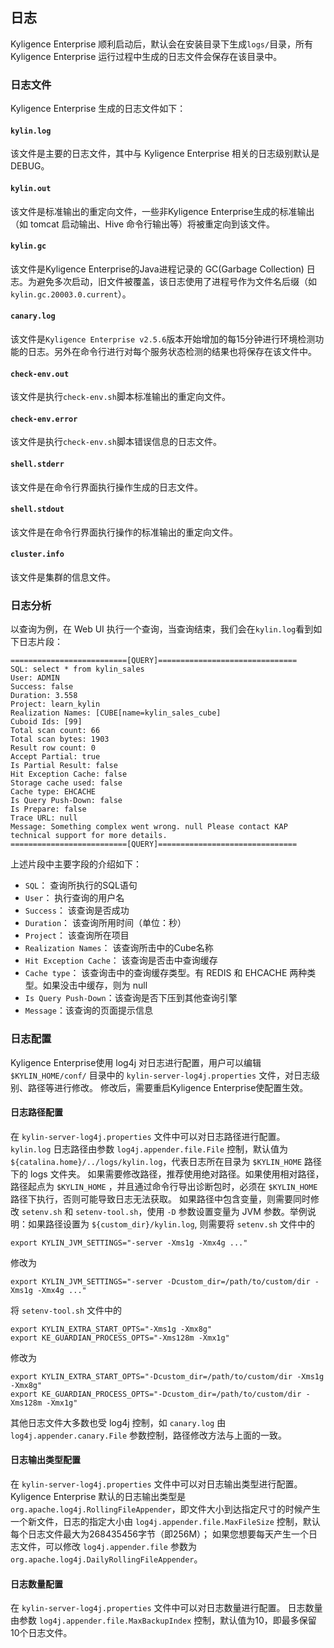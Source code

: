 ## 日志

Kyligence Enterprise 顺利启动后，默认会在安装目录下生成`logs/`目录，所有 Kyligence Enterprise 运行过程中生成的日志文件会保存在该目录中。

### 日志文件
Kyligence Enterprise 生成的日志文件如下：
#### `kylin.log`
该文件是主要的日志文件，其中与 Kyligence Enterprise 相关的日志级别默认是DEBUG。

#### `kylin.out`
该文件是标准输出的重定向文件，一些非Kyligence Enterprise生成的标准输出（如 tomcat 启动输出、Hive 命令行输出等）将被重定向到该文件。

#### `kylin.gc`
该文件是Kyligence Enterprise的Java进程记录的 GC(Garbage Collection) 日志。为避免多次启动，旧文件被覆盖，该日志使用了进程号作为文件名后缀（如 `kylin.gc.20003.0.current`）。

#### `canary.log`
该文件是`Kyligence Enterprise v2.5.6`版本开始增加的每15分钟进行环境检测功能的日志。另外在命令行进行对每个服务状态检测的结果也将保存在该文件中。

#### `check-env.out`
该文件是执行`check-env.sh`脚本标准输出的重定向文件。

#### `check-env.error`
该文件是执行`check-env.sh`脚本错误信息的日志文件。

#### `shell.stderr`
该文件是在命令行界面执行操作生成的日志文件。

#### `shell.stdout`
该文件是在命令行界面执行操作的标准输出的重定向文件。

#### `cluster.info`
该文件是集群的信息文件。

### 日志分析
以查询为例，在 Web UI 执行一个查询，当查询结束，我们会在`kylin.log`看到如下日志片段：

```
==========================[QUERY]===============================
SQL: select * from kylin_sales
User: ADMIN
Success: false
Duration: 3.558
Project: learn_kylin
Realization Names: [CUBE[name=kylin_sales_cube]
Cuboid Ids: [99]
Total scan count: 66
Total scan bytes: 1903
Result row count: 0
Accept Partial: true
Is Partial Result: false
Hit Exception Cache: false
Storage cache used: false
Cache type: EHCACHE
Is Query Push-Down: false
Is Prepare: false
Trace URL: null
Message: Something complex went wrong. null Please contact KAP technical support for more details. 
==========================[QUERY]===============================
```
上述片段中主要字段的介绍如下：

* `SQL`： 查询所执行的SQL语句
* `User`： 执行查询的用户名
* `Success`： 该查询是否成功
* `Duration`： 该查询所用时间（单位：秒）
* `Project`： 该查询所在项目
* `Realization Names`： 该查询所击中的Cube名称
* `Hit Exception Cache`： 该查询是否击中查询缓存
* `Cache type`： 该查询击中的查询缓存类型。有 REDIS 和 EHCACHE 两种类型。如果没击中缓存，则为 null
* `Is Query Push-Down`：该查询是否下压到其他查询引擎
* `Message`：该查询的页面提示信息

### 日志配置
Kyligence Enterprise使用 log4j 对日志进行配置，用户可以编辑 `$KYLIN_HOME/conf/` 目录中的 `kylin-server-log4j.properties` 文件，对日志级别、路径等进行修改。
修改后，需要重启Kyligence Enterprise使配置生效。

#### 日志路径配置
在 `kylin-server-log4j.properties` 文件中可以对日志路径进行配置。
`kylin.log` 日志路径由参数 `log4j.appender.file.File` 控制，默认值为 `${catalina.home}/../logs/kylin.log`，代表日志所在目录为 `$KYLIN_HOME` 路径下的 logs 文件夹。
如果需要修改路径，推荐使用绝对路径。如果使用相对路径，路径起点为 `$KYLIN_HOME` ，并且通过命令行导出诊断包时，必须在 `$KYLIN_HOME` 路径下执行，否则可能导致日志无法获取。
如果路径中包含变量，则需要同时修改 `setenv.sh` 和 `setenv-tool.sh`，使用 `-D` 参数设置变量为 JVM 参数。举例说明：如果路径设置为 `${custom_dir}/kylin.log`, 则需要将 `setenv.sh` 文件中的 
```
export KYLIN_JVM_SETTINGS="-server -Xms1g -Xmx4g ..."
```
修改为
```
export KYLIN_JVM_SETTINGS="-server -Dcustom_dir=/path/to/custom/dir -Xms1g -Xmx4g ..."
```
将 `setenv-tool.sh` 文件中的
```
export KYLIN_EXTRA_START_OPTS="-Xms1g -Xmx8g"
export KE_GUARDIAN_PROCESS_OPTS="-Xms128m -Xmx1g"
```
修改为
```
export KYLIN_EXTRA_START_OPTS="-Dcustom_dir=/path/to/custom/dir -Xms1g -Xmx8g"
export KE_GUARDIAN_PROCESS_OPTS="-Dcustom_dir=/path/to/custom/dir -Xms128m -Xmx1g"
```

其他日志文件大多数也受 log4j 控制，如 `canary.log` 由 `log4j.appender.canary.File` 参数控制，路径修改方法与上面的一致。

#### 日志输出类型配置
在 `kylin-server-log4j.properties` 文件中可以对日志输出类型进行配置。<br />
Kyligence Enterprise 默认的日志输出类型是`org.apache.log4j.RollingFileAppender`，即文件大小到达指定尺寸的时候产生一个新文件，日志的指定大小由 `log4j.appender.file.MaxFileSize` 控制，默认每个日志文件最大为268435456字节（即256M）；
如果您想要每天产生一个日志文件，可以修改 `log4j.appender.file` 参数为 `org.apache.log4j.DailyRollingFileAppender`。

#### 日志数量配置
在 `kylin-server-log4j.properties` 文件中可以对日志数量进行配置。
日志数量由参数 `log4j.appender.file.MaxBackupIndex` 控制，默认值为10，即最多保留10个日志文件。

